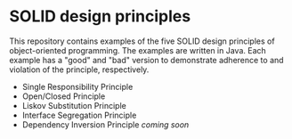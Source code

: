 # SOLID design principles

This repository contains examples of the five SOLID design principles of object-oriented programming. The examples are written in Java. Each example has a "good" and "bad" version to demonstrate adherence to and violation of the principle, respectively.

- Single Responsibility Principle
- Open/Closed Principle
- Liskov Substitution Principle
- Interface Segregation Principle
- Dependency Inversion Principle *coming soon*
